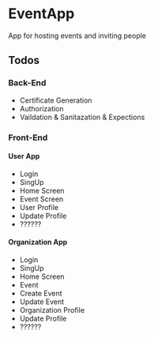 # EventApp
<p> App for hosting events and inviting people </p>  


## Todos 

### Back-End
- Certificate Generation 
- Authorization 
- Vaildation & Sanitazation & Expections 


### Front-End 

#### User App
- Login
- SingUp
- Home Screen
- Event Screen
- User Profile
- Update Profile
- ??????

#### Organization App
- Login
- SingUp
- Home Screen
- Event
- Create Event
- Update Event
- Organization Profile
- Update Profile
- ??????










